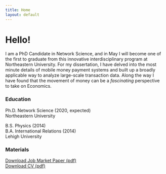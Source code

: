 ```yaml
---
title: Home
layout: default
---
```


# Hello!

I am a PhD Candidate in Network Science, and in May I will become one of the first to graduate from this innovative interdisciplinary program at Northeastern University. For my dissertation, I have delved into the most minute details of mobile money payment systems and built up a broadly applicable way to analyze large-scale transaction data. Along the way I have found that the movement of money can be a *fascinating* perspective to take on Economics.

### Education

Ph.D. Network Science (2020, expected)      
Northeastern University

B.S. Physics (2014)    
B.A. International Relations (2014)     
Lehigh University

### Materials

[Download Job Market Paper (pdf)](/assets/files/Mattsson_JMP.pdf)  
[Download CV (pdf)](/assets/files/Mattsson_CV.pdf)
